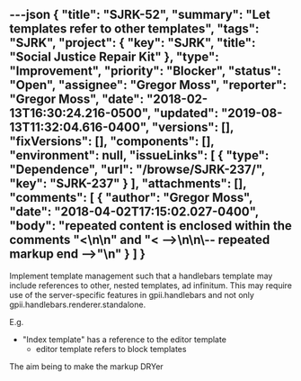 ---json
{
  "title": "SJRK-52",
  "summary": "Let templates refer to other templates",
  "tags": "SJRK",
  "project": {
    "key": "SJRK",
    "title": "Social Justice Repair Kit"
  },
  "type": "Improvement",
  "priority": "Blocker",
  "status": "Open",
  "assignee": "Gregor Moss",
  "reporter": "Gregor Moss",
  "date": "2018-02-13T16:30:24.216-0500",
  "updated": "2019-08-13T11:32:04.616-0400",
  "versions": [],
  "fixVersions": [],
  "components": [],
  "environment": null,
  "issueLinks": [
    {
      "type": "Dependence",
      "url": "/browse/SJRK-237/",
      "key": "SJRK-237"
    }
  ],
  "attachments": [],
  "comments": [
    {
      "author": "Gregor Moss",
      "date": "2018-04-02T17:15:02.027-0400",
      "body": "repeated content is enclosed within the comments \"<\n\n<!-- media: file UNKNOWN_MEDIA_-- repeated markup start -->\" and \"< -->\n\n\\-- repeated markup end -->\"\n"
    }
  ]
}
---
Implement template management such that a handlebars template may include references to other, nested templates, ad infinitum. This may require use of the server-specific features in gpii.handlebars and not only gpii.handlebars.renderer.standalone.

E.g.

* "Index template" has a reference to the editor template
  * editor template refers to block templates

The aim being to make the markup DRYer

        